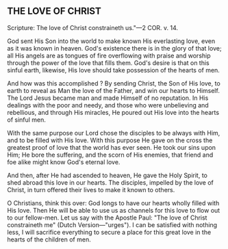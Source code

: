 ## THE LOVE OF CHRIST ##

Scripture: The love of Christ constraineth us."—2 COR. v. 14.



God sent His Son into the world to make known His everlasting love, even as it was known in heaven. God's existence there is in the glory of that love; all His angels are as tongues of fire overflowing with praise and worship through the power of the love that fills them. God's desire is that on this sinful earth, likewise, His love should take possession of the hearts of men.



And how was this accomplished ? By sending Christ, the Son of His love, to earth to reveal as Man the love of the Father, and win our hearts to Himself. The Lord Jesus became man and made Himself of no reputation. In His dealings with the poor and needy, and those who were unbelieving and rebellious, and through His miracles, He poured out His love into the hearts of sinful men.



With the same purpose our Lord chose the disciples to be always with Him, and to be filled with His love. With this purpose He gave on the cross the greatest proof of love that the world has ever seen. He took our sins upon Him; He bore the suffering, and the scorn of His enemies, that friend and foe alike might know God's eternal love.



And then, after He had ascended to heaven, He gave the Holy Spirit, to shed abroad this love in our hearts. The disciples, impelled by the love of Christ, in turn offered their lives to make it known to others.



O Christians, think this over: God longs to have our hearts wholly filled with His love. Then He will be able to use us as channels for this love to flow out to our fellow-men. Let us say with the Apostle Paul: "The love of Christ constraineth me" (Dutch Version—"urges"). I can be satisfied with nothing less, I will sacrifice everything to secure a place for this great love in the hearts of the children of men.

